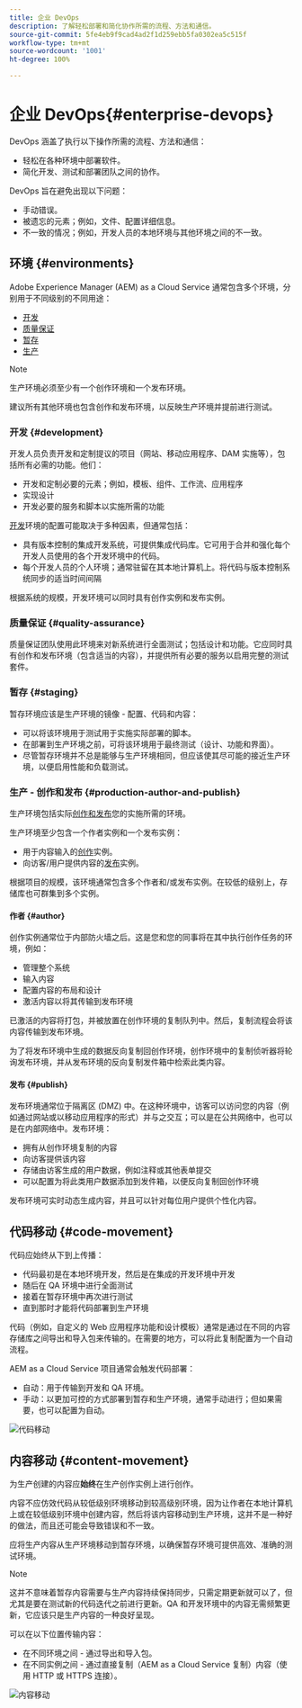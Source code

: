 ```yaml
---
title: 企业 DevOps
description: 了解轻松部署和简化协作所需的流程、方法和通信。
source-git-commit: 5fe4eb9f9cad4ad2f1d259ebb5fa0302ea5c515f
workflow-type: tm+mt
source-wordcount: '1001'
ht-degree: 100%

---
```



# 企业 DevOps{#enterprise-devops}

DevOps 涵盖了执行以下操作所需的流程、方法和通信：

* 轻松在各种环境中部署软件。
* 简化开发、测试和部署团队之间的协作。

DevOps 旨在避免出现以下问题：

* 手动错误。
* 被遗忘的元素；例如，文件、配置详细信息。
* 不一致的情况；例如，开发人员的本地环境与其他环境之间的不一致。

## 环境 {#environments}

Adobe Experience Manager (AEM) as a Cloud Service 通常包含多个环境，分别用于不同级别的不同用途：

* [开发](#development)
* [质量保证](#quality-assurance)
* [暂存](#staging)
* [生产](#production-author-and-publish)

>[!NOTE]
>
>生产环境必须至少有一个创作环境和一个发布环境。
>
>建议所有其他环境也包含创作和发布环境，以反映生产环境并提前进行测试。

### 开发 {#development}

开发人员负责开发和定制提议的项目（网站、移动应用程序、DAM 实施等），包括所有必需的功能。他们：

* 开发和定制必要的元素；例如，模板、组件、工作流、应用程序
* 实现设计
* 开发必要的服务和脚本以实施所需的功能

[开发](/help/implementing/developing/introduction/development-guidelines.md)环境的配置可能取决于多种因素，但通常包括：

* 具有版本控制的集成开发系统，可提供集成代码库。它可用于合并和强化每个开发人员使用的各个开发环境中的代码。
* 每个开发人员的个人环境；通常驻留在其本地计算机上。将代码与版本控制系统同步的适当时间间隔

根据系统的规模，开发环境可以同时具有创作实例和发布实例。

### 质量保证 {#quality-assurance}

质量保证团队使用此环境来对新系统进行全面测试；包括设计和功能。它应同时具有创作和发布环境（包含适当的内容），并提供所有必要的服务以启用完整的测试套件。

### 暂存 {#staging}

暂存环境应该是生产环境的镜像 - 配置、代码和内容：

* 可以将该环境用于测试用于实施实际部署的脚本。
* 在部署到生产环境之前，可将该环境用于最终测试（设计、功能和界面）。
* 尽管暂存环境并不总是能够与生产环境相同，但应该使其尽可能的接近生产环境，以便启用性能和负载测试。

### 生产 - 创作和发布 {#production-author-and-publish}

生产环境包括实际[创作和发布](/help/sites-cloud/authoring/getting-started/concepts.md)您的实施所需的环境。

生产环境至少包含一个作者实例和一个发布实例：

* 用于内容输入的[创作](#author)实例。
* 向访客/用户提供内容的[发布](#publish)实例。

根据项目的规模，该环境通常包含多个作者和/或发布实例。在较低的级别上，存储库也可群集到多个实例。

#### 作者 {#author}

创作实例通常位于内部防火墙之后。这是您和您的同事将在其中执行创作任务的环境，例如：

* 管理整个系统
* 输入内容
* 配置内容的布局和设计
* 激活内容以将其传输到发布环境

已激活的内容将打包，并被放置在创作环境的复制队列中。然后，复制流程会将该内容传输到发布环境。

为了将发布环境中生成的数据反向复制回创作环境，创作环境中的复制侦听器将轮询发布环境，并从发布环境的反向复制发件箱中检索此类内容。

#### 发布 {#publish}

发布环境通常位于隔离区 (DMZ) 中。在这种环境中，访客可以访问您的内容（例如通过网站或以移动应用程序的形式）并与之交互；可以是在公共网络中，也可以是在内部网络中。发布环境：

* 拥有从创作环境复制的内容
* 向访客提供该内容
* 存储由访客生成的用户数据，例如注释或其他表单提交
* 可以配置为将此类用户数据添加到发件箱，以便反向复制回创作环境

发布环境可实时动态生成内容，并且可以针对每位用户提供个性化内容。

## 代码移动 {#code-movement}

代码应始终从下到上传播：

* 代码最初是在本地环境开发，然后是在集成的开发环境中开发
* 随后在 QA 环境中进行全面测试
* 接着在暂存环境中再次进行测试
* 直到那时才能将代码部署到生产环境

代码（例如，自定义的 Web 应用程序功能和设计模板）通常是通过在不同的内容存储库之间导出和导入包来传输的。在需要的地方，可以将此复制配置为一个自动流程。

AEM as a Cloud Service 项目通常会触发代码部署：

* 自动：用于传输到开发和 QA 环境。
* 手动：以更加可控的方式部署到暂存和生产环境，通常手动进行；但如果需要，也可以配置为自动。

![代码移动](assets/code-movement.png)

## 内容移动 {#content-movement}

为生产创建的内容应&#x200B;**始终**&#x200B;在生产创作实例上进行创作。

内容不应仿效代码从较低级别环境移动到较高级别环境，因为让作者在本地计算机上或在较低级别环境中创建内容，然后将该内容移动到生产环境，这并不是一种好的做法，而且还可能会导致错误和不一致。

应将生产内容从生产环境移动到暂存环境，以确保暂存环境可提供高效、准确的测试环境。

>[!NOTE]
>
>这并不意味着暂存内容需要与生产内容持续保持同步，只需定期更新就可以了，但尤其是要在测试新的代码迭代之前进行更新。QA 和开发环境中的内容无需频繁更新，它应该只是生产内容的一种良好呈现。

可以在以下位置传输内容：

* 在不同环境之间 - 通过导出和导入包。
* 在不同实例之间 - 通过直接复制（AEM as a Cloud Service 复制）内容（使用 HTTP 或 HTTPS 连接）。

![内容移动](assets/content-movement.png)